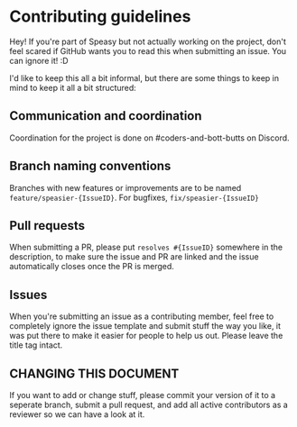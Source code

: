 # Contributing guidelines

Hey! If you're part of Speasy but not actually working on the project, don't feel scared if GitHub wants you to read this when submitting an issue. You can ignore it! :D

I'd like to keep this all a bit informal, but there are some things to keep in mind to keep it all a bit structured:

## Communication and coordination

Coordination for the project is done on #coders-and-bott-butts on Discord. 

## Branch naming conventions

Branches with new features or improvements are to be named `feature/speasier-{IssueID}`. For bugfixes, `fix/speasier-{IssueID}`

## Pull requests

When submitting a PR, please put `resolves #{IssueID}` somewhere in the description, to make sure the issue and PR are linked and the issue automatically closes once the PR is merged.

## Issues

When you're submitting an issue as a contributing member, feel free to completely ignore the issue template and submit stuff the way you like, it was put there to make it easier for people to help us out. Please leave the title tag intact.

## CHANGING THIS DOCUMENT

If you want to add or change stuff, please commit your version of it to a seperate branch, submit a pull request, and add all active contributors as a reviewer so we can have a look at it.

